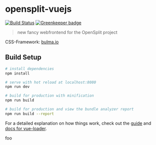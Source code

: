 # opensplit-vuejs
[![Build Status](https://travis-ci.org/OpenSplit/vuejs-frontend.svg?branch=master)](https://travis-ci.org/OpenSplit/vuejs-frontend) [![Greenkeeper badge](https://badges.greenkeeper.io/OpenSplit/opensplit-frontend.svg)](https://greenkeeper.io/)

> new fancy webfrontend for the OpenSplit project

CSS-Framework: [bulma.io](https://bulma.io/)

## Build Setup

``` bash
# install dependencies
npm install

# serve with hot reload at localhost:8080
npm run dev

# build for production with minification
npm run build

# build for production and view the bundle analyzer report
npm run build --report
```

For a detailed explanation on how things work, check out the [guide](http://vuejs-templates.github.io/webpack/) and [docs for vue-loader](http://vuejs.github.io/vue-loader).

foo
